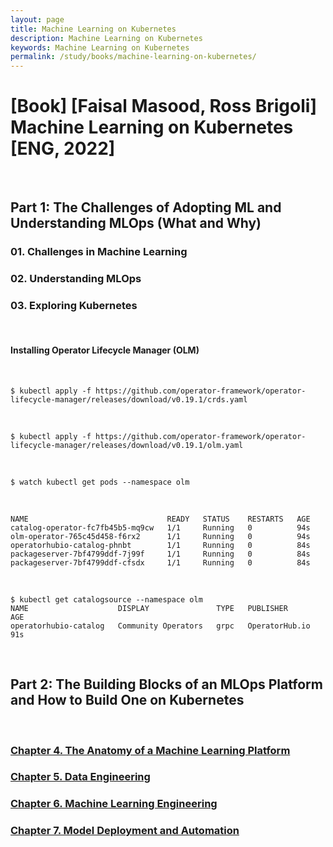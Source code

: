 ```yaml
---
layout: page
title: Machine Learning on Kubernetes
description: Machine Learning on Kubernetes
keywords: Machine Learning on Kubernetes
permalink: /study/books/machine-learning-on-kubernetes/
---
```


# [Book] [Faisal Masood, Ross Brigoli] Machine Learning on Kubernetes [ENG, 2022]

<br/>

## Part 1: The Challenges of Adopting ML and Understanding MLOps (What and Why)

### 01. Challenges in Machine Learning

### 02. Understanding MLOps

### 03. Exploring Kubernetes

<br/>

#### Installing Operator Lifecycle Manager (OLM)

<br/>

```
$ kubectl apply -f https://github.com/operator-framework/operator-lifecycle-manager/releases/download/v0.19.1/crds.yaml
```

<br/>

```
$ kubectl apply -f https://github.com/operator-framework/operator-lifecycle-manager/releases/download/v0.19.1/olm.yaml
```

<br/>

```
$ watch kubectl get pods --namespace olm
```

<br/>

```
NAME                               READY   STATUS    RESTARTS   AGE
catalog-operator-fc7fb45b5-mq9cw   1/1     Running   0          94s
olm-operator-765c45d458-f6rx2      1/1     Running   0          94s
operatorhubio-catalog-phnbt        1/1     Running   0          84s
packageserver-7bf4799ddf-7j99f     1/1     Running   0          84s
packageserver-7bf4799ddf-cfsdx     1/1     Running   0          84s
```

<br/>

```
$ kubectl get catalogsource --namespace olm
NAME                    DISPLAY               TYPE   PUBLISHER        AGE
operatorhubio-catalog   Community Operators   grpc   OperatorHub.io   91s
```

<br/>

## Part 2: The Building Blocks of an MLOps Platform and How to Build One on Kubernetes

<br/>

### [Chapter 4. The Anatomy of a Machine Learning Platform](/study/books/machine-learning-on-kubernetes/the-anatomy-of-a-machine-learning-platform/)

### [Chapter 5. Data Engineering](/study/books/machine-learning-on-kubernetes/data-engineering/)

### [Chapter 6. Machine Learning Engineering](/study/books/machine-learning-on-kubernetes/machine-learning-engineering/)

### [Chapter 7. Model Deployment and Automation](/study/books/machine-learning-on-kubernetes/model-deployment-and-automation/)

<!--


TMP

```

$ kubectl delete svc keycloak --namespace keycloak

$ kubectl expose deployment keycloak --type=NodePort --port=8080 --namespace keycloak

$ sudo vi /etc/nginx/nginx.conf

 server {
      listen 192.168.1.101:60000;
      proxy_pass 192.168.49.2:30830;
  }




$ sudo systemctl restart nginx

$ curl 192.168.1.101:60000
```


-->
